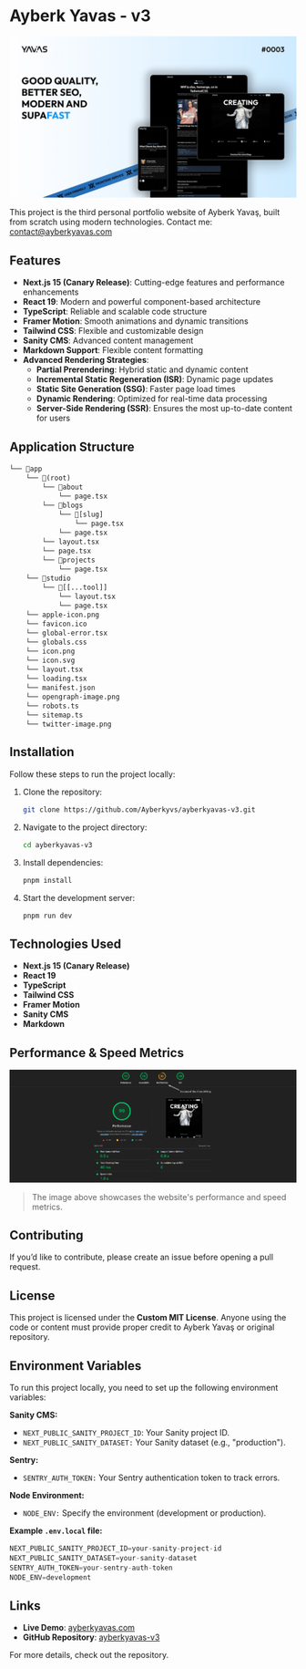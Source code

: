 # Ayberk Yavas - v3

![Ayberk Yavas Banner](./public/media/ayberkyavasv3-banner.jpg)

This project is the third personal portfolio website of Ayberk Yavaş, built from scratch using modern technologies.
Contact me: contact@ayberkyavas.com

## Features

- **Next.js 15 (Canary Release)**: Cutting-edge features and performance enhancements
- **React 19**: Modern and powerful component-based architecture
- **TypeScript**: Reliable and scalable code structure
- **Framer Motion**: Smooth animations and dynamic transitions
- **Tailwind CSS**: Flexible and customizable design
- **Sanity CMS**: Advanced content management
- **Markdown Support**: Flexible content formatting
- **Advanced Rendering Strategies**:
  - **Partial Prerendering**: Hybrid static and dynamic content
  - **Incremental Static Regeneration (ISR)**: Dynamic page updates
  - **Static Site Generation (SSG)**: Faster page load times
  - **Dynamic Rendering**: Optimized for real-time data processing
  - **Server-Side Rendering (SSR)**: Ensures the most up-to-date content for users

## Application Structure

```text
└── 📁app
    └── 📁(root)
        └── 📁about
            └── page.tsx
        └── 📁blogs
            └── 📁[slug]
                └── page.tsx
            └── page.tsx
        └── layout.tsx
        └── page.tsx
        └── 📁projects
            └── page.tsx
    └── 📁studio
        └── 📁[[...tool]]
            └── layout.tsx
            └── page.tsx
    └── apple-icon.png
    └── favicon.ico
    └── global-error.tsx
    └── globals.css
    └── icon.png
    └── icon.svg
    └── layout.tsx
    └── loading.tsx
    └── manifest.json
    └── opengraph-image.png
    └── robots.ts
    └── sitemap.ts
    └── twitter-image.png
```

## Installation

Follow these steps to run the project locally:

1. Clone the repository:

   ```sh
   git clone https://github.com/Ayberkyvs/ayberkyavas-v3.git
   ```

2. Navigate to the project directory:

   ```sh
   cd ayberkyavas-v3
   ```

3. Install dependencies:

   ```sh
   pnpm install
   ```

4. Start the development server:

   ```sh
   pnpm run dev
   ```

## Technologies Used

- **Next.js 15 (Canary Release)**
- **React 19**
- **TypeScript**
- **Tailwind CSS**
- **Framer Motion**
- **Sanity CMS**
- **Markdown**

## Performance & Speed Metrics

![Site Speed](./public/media/speed-metrics-lighthouse.png)
> The image above showcases the website's performance and speed metrics.

## Contributing

If you’d like to contribute, please create an issue before opening a pull request.

## License

This project is licensed under the **Custom MIT License**. Anyone using the code or content must provide proper credit to Ayberk Yavaş or original repository.

## Environment Variables

To run this project locally, you need to set up the following environment variables:

**Sanity CMS:**

- ```NEXT_PUBLIC_SANITY_PROJECT_ID```: Your Sanity project ID.
- ```NEXT_PUBLIC_SANITY_DATASET:``` Your Sanity dataset (e.g., "production").

**Sentry:**

- ```SENTRY_AUTH_TOKEN:``` Your Sentry authentication token to track errors.
  
**Node Environment:**

- ```NODE_ENV:``` Specify the environment (development or production).

**Example ```.env.local``` file:**

```js
NEXT_PUBLIC_SANITY_PROJECT_ID=your-sanity-project-id
NEXT_PUBLIC_SANITY_DATASET=your-sanity-dataset
SENTRY_AUTH_TOKEN=your-sentry-auth-token
NODE_ENV=development
```

## Links

- **Live Demo**: [ayberkyavas.com](https://ayberkyavas.com)
- **GitHub Repository**: [ayberkyavas-v3](https://github.com/Ayberkyvs/ayberkyavas-v3)

For more details, check out the repository.
